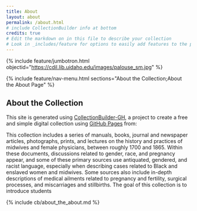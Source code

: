 ```yaml
---
title: About
layout: about
permalink: /about.html
# include CollectionBuilder info at bottom
credits: true
# Edit the markdown on in this file to describe your collection
# Look in _includes/feature for options to easily add features to the page
---
```


{% include feature/jumbotron.html objectid="https://cdil.lib.uidaho.edu/images/palouse_sm.jpg" %}

{% include feature/nav-menu.html sections="About the Collection;About the About Page" %}

## About the Collection

This site is generated using [CollectionBuilder-GH](https://collectionbuilding.github.io/gh/), a project to create a free and simple digital collection using [GitHub Pages](https://pages.github.com/) from: 

This collection includes a series of manuals, books, journal and newspaper articles, photographs, prints, and lectures on the history and practices of midwives and female physicians, between roughly 1700 and 1865. Within these documents, discussions related to gender, race, and pregnancy appear, and some of these primary sources use antiquated, gendered, and racist language, especially when describing cases related to Black and enslaved women and midwives. Some sources also include in-depth descriptions of medical ailments related to pregnancy and fertility, surgical processes, and miscarriages and stillbirths. The goal of this collection is to introduce students 


{% include cb/about_the_about.md %} 
